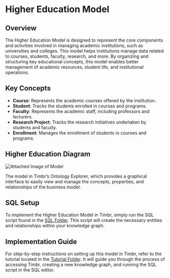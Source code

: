# Higher Education Model

## Overview
The Higher Education Model is designed to represent the core components and activities involved in managing academic institutions, such as universities and colleges. This model helps institutions manage data related to courses, students, faculty, research, and more. By organizing and structuring key educational concepts, this model enables better management of academic resources, student life, and institutional operations.

## Key Concepts
- **Course**: Represents the academic courses offered by the institution.
- **Student**: Tracks the students enrolled in courses and programs.
- **Faculty**: Represents the academic staff, including professors and lecturers.
- **Research Project**: Tracks the research initiatives undertaken by students and faculty.
- **Enrollment**: Manages the enrollment of students in courses and programs.

## Higher Education Diagram

![Attached Image of Model](path/to/image.png)

The model in Timbr’s Ontology Explorer, which provides a graphical interface to easily view and manage the concepts, properties, and relationships of the business model.

## SQL Setup
To implement the Higher Education Model in Timbr, simply run the SQL script found in the [SQL Folder](./sql). This script will create the necessary entities and relationships within your knowledge graph.

## Implementation Guide
For step-by-step instructions on setting up this model in Timbr, refer to the tutorial located in the [Tutorial Folder](./tutorial). It will guide you through the process of accessing Timbr, creating a new knowledge graph, and running the SQL script in the SQL editor.
